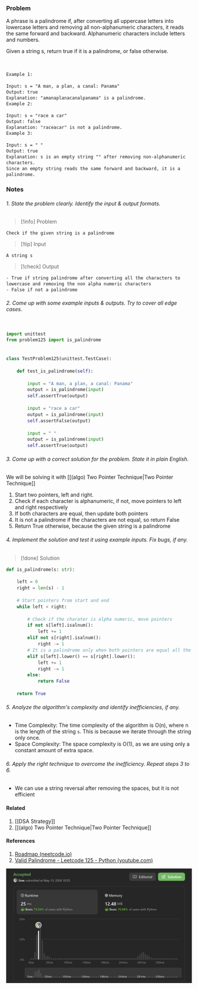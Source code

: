 ### Problem 
A phrase is a palindrome if, after converting all uppercase letters into lowercase letters and removing all non-alphanumeric characters, it reads the same forward and backward. Alphanumeric characters include letters and numbers.

Given a string s, return true if it is a palindrome, or false otherwise.
 
```


Example 1:

Input: s = "A man, a plan, a canal: Panama"
Output: true
Explanation: "amanaplanacanalpanama" is a palindrome.
Example 2:

Input: s = "race a car"
Output: false
Explanation: "raceacar" is not a palindrome.
Example 3:

Input: s = " "
Output: true
Explanation: s is an empty string "" after removing non-alphanumeric characters.
Since an empty string reads the same forward and backward, it is a palindrome.
```
### Notes 
###### 1. State the problem clearly. Identify the input & output formats.

> [!info]  Problem 
```
Check if the given string is a palindrome 
```


> [!tip] Input
```
A string s 
```


> [!check] Output 
```
- True if string palindrome after converting all the characters to lowercase and removing the non alpha numeric characters 
- False if not a palindrome 
```
###### 2. Come up with some example inputs & outputs. Try to cover all edge cases.
```python

import unittest
from problem125 import is_palindrome


class TestProblem125(unittest.TestCase):

    def test_is_palindrome(self):

        input = "A man, a plan, a canal: Panama"
        output = is_palindrome(input)
        self.assertTrue(output)

        input = "race a car"
        output = is_palindrome(input)
        self.assertFalse(output)

        input = " "
        output = is_palindrome(input)
        self.assertTrue(output)

```
###### 3. Come up with a correct solution for the problem. State it in plain English.
We will be solving it with [[(algo) Two Pointer Technique|Two Pointer Technique]]
1. Start two pointers, left and right. 
2. Check if each character is alphanumeric, if not, move pointers to left and right respectively 
3. If both characters are equal, then update both pointers
4. It is not a palindrome if the characters are not equal, so return False 
5. Return True otherwise, because the given string is a palindrome 
###### 4. Implement the solution and test it using example inputs. Fix bugs, if any.

> [!done] Solution
```python
def is_palindrome(s: str):

    left = 0
    right = len(s) - 1

    # Start pointers from start and end
    while left < right:

        # Check if the charater is alpha numeric, move pointers
        if not s[left].isalnum():
            left += 1
        elif not s[right].isalnum():
            right -= 1
        # It is a palindrome only when both pointers are equal all the time
        elif s[left].lower() == s[right].lower():
            left += 1
            right -= 1
        else:
            return False

    return True

```
###### 5. Analyze the algorithm's complexity and identify inefficiencies, if any.
- Time Complexity: The time complexity of the algorithm is O(n), where n is the length of the string `s`. This is because we iterate through the string only once.
- Space Complexity: The space complexity is O(1), as we are using only a constant amount of extra space.
###### 6. Apply the right technique to overcome the inefficiency. Repeat steps 3 to 6.
- We can use a string reversal after removing the spaces, but it is not efficient 

#### Related 
1. [[DSA Strategy]]
2. [[(algo) Two Pointer Technique|Two Pointer Technique]]
#### References
1. [Roadmap (neetcode.io)](https://neetcode.io/roadmap)
2. [Valid Palindrome - Leetcode 125 - Python (youtube.com)](https://www.youtube.com/watch?v=jJXJ16kPFWg)

<img src="img/problem 125.png"/>
